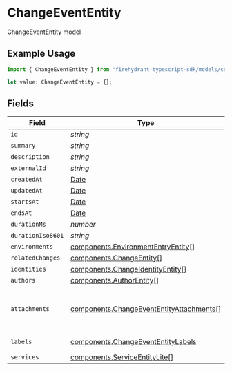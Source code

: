# ChangeEventEntity

ChangeEventEntity model

## Example Usage

```typescript
import { ChangeEventEntity } from "firehydrant-typescript-sdk/models/components";

let value: ChangeEventEntity = {};
```

## Fields

| Field                                                                                                                      | Type                                                                                                                       | Required                                                                                                                   | Description                                                                                                                |
| -------------------------------------------------------------------------------------------------------------------------- | -------------------------------------------------------------------------------------------------------------------------- | -------------------------------------------------------------------------------------------------------------------------- | -------------------------------------------------------------------------------------------------------------------------- |
| `id`                                                                                                                       | *string*                                                                                                                   | :heavy_minus_sign:                                                                                                         | N/A                                                                                                                        |
| `summary`                                                                                                                  | *string*                                                                                                                   | :heavy_minus_sign:                                                                                                         | N/A                                                                                                                        |
| `description`                                                                                                              | *string*                                                                                                                   | :heavy_minus_sign:                                                                                                         | N/A                                                                                                                        |
| `externalId`                                                                                                               | *string*                                                                                                                   | :heavy_minus_sign:                                                                                                         | N/A                                                                                                                        |
| `createdAt`                                                                                                                | [Date](https://developer.mozilla.org/en-US/docs/Web/JavaScript/Reference/Global_Objects/Date)                              | :heavy_minus_sign:                                                                                                         | N/A                                                                                                                        |
| `updatedAt`                                                                                                                | [Date](https://developer.mozilla.org/en-US/docs/Web/JavaScript/Reference/Global_Objects/Date)                              | :heavy_minus_sign:                                                                                                         | N/A                                                                                                                        |
| `startsAt`                                                                                                                 | [Date](https://developer.mozilla.org/en-US/docs/Web/JavaScript/Reference/Global_Objects/Date)                              | :heavy_minus_sign:                                                                                                         | N/A                                                                                                                        |
| `endsAt`                                                                                                                   | [Date](https://developer.mozilla.org/en-US/docs/Web/JavaScript/Reference/Global_Objects/Date)                              | :heavy_minus_sign:                                                                                                         | N/A                                                                                                                        |
| `durationMs`                                                                                                               | *number*                                                                                                                   | :heavy_minus_sign:                                                                                                         | N/A                                                                                                                        |
| `durationIso8601`                                                                                                          | *string*                                                                                                                   | :heavy_minus_sign:                                                                                                         | N/A                                                                                                                        |
| `environments`                                                                                                             | [components.EnvironmentEntryEntity](../../models/components/environmententryentity.md)[]                                   | :heavy_minus_sign:                                                                                                         | N/A                                                                                                                        |
| `relatedChanges`                                                                                                           | [components.ChangeEntity](../../models/components/changeentity.md)[]                                                       | :heavy_minus_sign:                                                                                                         | N/A                                                                                                                        |
| `identities`                                                                                                               | [components.ChangeIdentityEntity](../../models/components/changeidentityentity.md)[]                                       | :heavy_minus_sign:                                                                                                         | N/A                                                                                                                        |
| `authors`                                                                                                                  | [components.AuthorEntity](../../models/components/authorentity.md)[]                                                       | :heavy_minus_sign:                                                                                                         | N/A                                                                                                                        |
| `attachments`                                                                                                              | [components.ChangeEventEntityAttachments](../../models/components/changeevententityattachments.md)[]                       | :heavy_minus_sign:                                                                                                         | A list of objects attached to this item. Can be one of: LinkEntity, CustomerSupportIssueEntity, or GenericAttachmentEntity |
| `labels`                                                                                                                   | [components.ChangeEventEntityLabels](../../models/components/changeevententitylabels.md)                                   | :heavy_minus_sign:                                                                                                         | An object of label key and values                                                                                          |
| `services`                                                                                                                 | [components.ServiceEntityLite](../../models/components/serviceentitylite.md)[]                                             | :heavy_minus_sign:                                                                                                         | N/A                                                                                                                        |